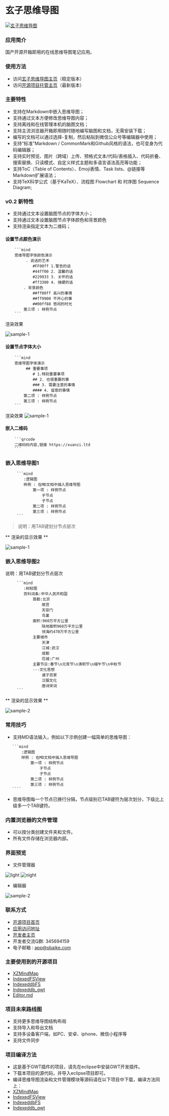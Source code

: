 # 玄子思维导图 

[![玄子思维导图](https://images.gitee.com/uploads/images/2019/1222/130159_6aa20951_1857596.png "玄子思维导图")](http://xzmind.xuanzi.ltd "玄子思维导图")

### 应用简介
国产开源开箱即用的在线思维导图笔记应用。

### 使用方法
- 访问[玄子思维导图主页](https://xzmind.xuanzi.ltd "应用访问地址")（稳定版本）
- 访问[开源项目托管主页](http://xuanzi_code.gitee.io/xzmind "应用访问地址")（最新版本）

### 主要特性
- 支持在Markdown中嵌入思维导图；
- 支持通过文本方便修改思维导图内容；
- 支持离线和在线管理本机的脑图文档；
- 支持主流浏览器开箱即用随时随地编写脑图和文档，无需安装下载；
- 编写的文档可以通过选择-复制，然后粘贴到微信公众号等编辑器中使用；
- 支持“标准”Markdown / CommonMark和Github风格的语法，也可变身为代码编辑器；
- 支持实时预览、图片（跨域）上传、预格式文本/代码/表格插入、代码折叠、搜索替换、只读模式、自定义样式主题和多语言语法高亮等功能；
- 支持ToC（Table of Contents）、Emoji表情、Task lists、@链接等Markdown扩展语法；
- 支持TeX科学公式（基于KaTeX）、流程图 Flowchart 和 时序图 Sequence Diagram;

### v0.2 新特性
- 支持通过文本设置脑图节点的字体大小；
- 支持通过文本设置脑图节点字体颜色和背景颜色
- 支持渲染指定文本为二维码；

#### 设置节点颜色演示
```
	```mind
	思维导图字体颜色演示
		 . 说话的艺术
			#FF00ff 1.警告的话
			#44ff00 2. 温馨的话
			#229933 3. 关怀的话
			#ff3300 4. 强硬的话
		. 背景颜色
			##ff00ff 高兴的事情
			##ff9900 不开心的事
			##00ff88 悠闲的时光
		第三项 : 样例节点
	``` 
```

渲染效果

![sample-1](https://xzmind.xuanzi.ltd/assets/samples/color.svg)

#### 设置节点字体大小
```
	```mind
	思维导图字体演示
		 ## 重要事项
			# 1.特别重要事项
			## 2. 也很重要的事
			### 3. 需要注意的事情
			#### 4. 留意的事情
		第二项 : 样例节点
		第三项 : 样例节点
	``` 
```

渲染效果 
![sample-1](https://xzmind.xuanzi.ltd/assets/samples/fontsize.svg)


#### 嵌入二维码

```
	```qrcode
	二维码码内容,链接 https://xuanzi.ltd
	```
```

### 嵌入思维导图1

``` 
     ```mind
        :逻辑图
        样例 : 在MD文档中插入思维导图
        	第一项 : 样例节点
        		子节点
        		子节点
        	第二项 : 样例节点
        	第三项 : 样例节点
     ```
```	 

> 说明：用TAB键划分节点层次

** 渲染的显示效果 **

![sample-1](https://xzmind.xuanzi.ltd/assets/samples/sample-1.svg)

### 嵌入思维导图2
说明：用TAB键划分节点层次

```
     ```mind
        :树杈图
        百科词条:中华人民共和国
        	首都:北京
        		故宫
        		天安门
        		鸟巢
        	面积:960万平方公里
        		陆地面积960万平方公里
        		领海约470万平方公里
        	主要城市
        		天津
        		江城:武汉
        		成都
        		花城:广州
        	主要节日:春节\n元宵节\n清明节\n端午节\n中秋节
        	---文化思想
        		诸子百家
        		汉服文化
        		唐诗宋词
     ```
``` 

** 渲染的显示效果 **

![sample-2](https://xzmind.xuanzi.ltd/assets/samples/sample-2.svg)

### 常用技巧
- 支持MD语法输入，例如以下示例创建一幅简单的思维导图：

 ```
    ```mind
        :逻辑图
        样例 : 在MD文档中插入思维导图
        	第一项 : 样例节点
        		子节点
        		子节点
        	第二项 : 样例节点
        	第三项 : 样例节点
    ````
````

- 思维导图每一个节点已换行分隔，节点级别已TAB键符为层次划分，下级比上级多一个TAB键符。

### 内置浏览器的文件管理
- 可以按分类创建文件夹和文件。
- 所有文件存储在浏览器内部。

### 界面预览
- 文件管理器

![light](https://images.gitee.com/uploads/images/2019/1222/130544_c9ec154d_1857596.png)
![night](https://images.gitee.com/uploads/images/2019/1222/130643_3b924cba_1857596.png)

- 编辑器

![sample-2](https://images.gitee.com/uploads/images/2019/1224/165136_8d694001_1857596.png)

### 联系方式
- [开源项目首页](https://gitee.com/xuanzi_code/xzmind "开源项目首页")
- [应用访问地址](http://xzmind.xuanzi.ltd "应用访问地址")
- [开发者主页](https://xuanzi.ltd "开发者主页")
- 开发者交流Q群: 345694159
- 电子邮箱 : app@sbaike.com

### 主要使用到的开源项目
- [XZMindMap](https://gitee.com/xuanzi_code/XZMindMap "XZMindMap")
- [IndexedFSView](https://gitee.com/xuanzi_code/IndexedFSView "IndexedFSView")
- [IndexeddbFS](https://gitee.com/xuanzi_code/IndexeddbFS "IndexeddbFS")
- [Indexeddb_gwt](https://gitee.com/xuanzi_code/Indexeddb_gwt "Indexeddb_gwt")
- [Editor.md](https://pandao.github.io/editor.md/ "Editor.md")

### 项目未来路线图
- 支持更多思维导图结构布局
- 支持导入和导出文档
- 支持多设备客户端，如PC、安卓、iphone、微信小程序等
- 支持文件同步

### 项目编译方法
- 这是基于GWT插件的项目，请先在eclipse中安装GWT开发插件。
- 下载本项目的源代码，并导入eclipse项目即可。
- 编译思维导图渲染和文件管理模块等源码请在以下项目中下载，编译方法同上：
- [XZMindMap](https://gitee.com/xuanzi_code/XZMindMap "XZMindMap")
- [IndexedFSView](https://gitee.com/xuanzi_code/IndexedFSView "IndexedFSView")
- [IndexeddbFS](https://gitee.com/xuanzi_code/IndexeddbFS "IndexeddbFS")
- [Indexeddb_gwt](https://gitee.com/xuanzi_code/Indexeddb_gwt "Indexeddb_gwt")

